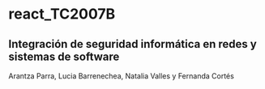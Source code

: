 # react_TC2007B
## Integración de seguridad informática en redes y sistemas de software
Arantza Parra, Lucia Barrenechea, Natalia Valles y Fernanda Cortés
